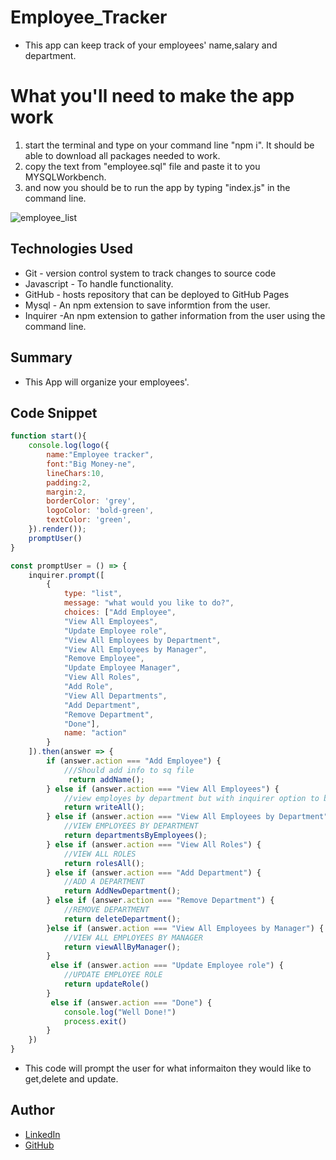 # Employee_Tracker
- This app can keep track of your employees' name,salary and department.
# What you'll need to make the app work
1. start the terminal and type on your command line "npm i". It should be able to download all packages needed to work.
2. copy the text from "employee.sql" file and paste it to you MYSQLWorkbench.
3. and now you should be to run the app by typing "index.js" in the command line.

![employee_list](/assets/img/project.gif)


## Technologies Used
- Git - version control system to track changes to source code
- Javascript - To handle functionality. 
- GitHub - hosts repository that can be deployed to GitHub Pages
- Mysql - An npm extension to save informtion from the user.
- Inquirer -An npm extension to gather information from the user using the command line.

## Summary 
- This App will organize your employees'. 
## Code Snippet
```javascript
function start(){
    console.log(logo({
        name:"Employee tracker",
        font:"Big Money-ne",
        lineChars:10,
        padding:2,
        margin:2,
        borderColor: 'grey',
        logoColor: 'bold-green',
        textColor: 'green',
    }).render());
    promptUser()
}

const promptUser = () => {
    inquirer.prompt([
        {
            type: "list",
            message: "what would you like to do?",
            choices: ["Add Employee", 
            "View All Employees", 
            "Update Employee role",
            "View All Employees by Department",
            "View All Employees by Manager",
            "Remove Employee",
            "Update Employee Manager",
            "View All Roles",
            "Add Role",
            "View All Departments",
            "Add Department",
            "Remove Department",
            "Done"],
            name: "action"
        }
    ]).then(answer => {
        if (answer.action === "Add Employee") {
            ///Should add info to sq file
             return addName();
        } else if (answer.action === "View All Employees") {
            //view employes by department but with inquirer option to bring by department
            return writeAll();
        } else if (answer.action === "View All Employees by Department") {
            //VIEW EMPLOYEES BY DEPARTMENT
            return departmentsByEmployees();
        } else if (answer.action === "View All Roles") {
            //VIEW ALL ROLES
            return rolesAll();
        } else if (answer.action === "Add Department") {
            //ADD A DEPARTMENT
            return AddNewDepartment();
        } else if (answer.action === "Remove Department") {
            //REMOVE DEPARTMENT
            return deleteDepartment();
        }else if (answer.action === "View All Employees by Manager") {
            //VIEW ALL EMPLOYEES BY MANAGER
            return viewAllByManager();
        }
         else if (answer.action === "Update Employee role") {
            //UPDATE EMPLOYEE ROLE
            return updateRole()
        }
         else if (answer.action === "Done") {
            console.log("Well Done!")
            process.exit()
        }
    })
}
```
- This code will prompt the user for what informaiton they would like to get,delete and update.
## Author 
- [LinkedIn](linkedin.com/in/andres-felipe-jimenez-ferreira-b67a35192)
- [GitHub](https://github.com/AndresF97)
